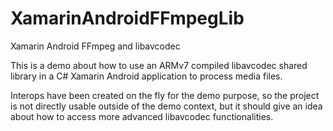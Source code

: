 # XamarinAndroidFFmpegLib
Xamarin Android FFmpeg and libavcodec

This is a demo about how to use an ARMv7 compiled libavcodec shared library 
in a C# Xamarin Android application to process media files.

Interops have been created on the fly for the demo purpose, so the project is not directly usable outside of the demo context, 
but it should give an idea about how to access more advanced libavcodec functionalities.
